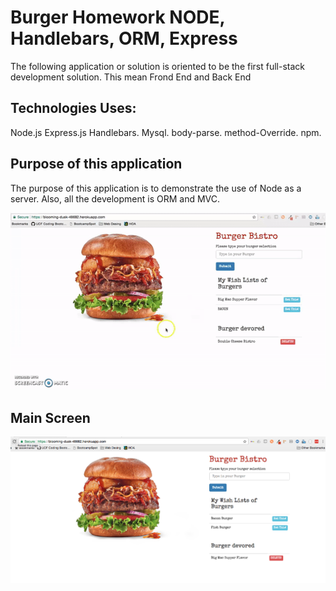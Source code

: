 # Burger Homework NODE, Handlebars, ORM, Express
The following application or solution is oriented to be the first full-stack development solution.
This mean Frond End and Back End

## Technologies Uses:

Node.js
Express.js
Handlebars.
Mysql.
body-parse.
method-Override.
npm.

## Purpose of this application

The purpose of this application is to demonstrate the use of Node as a server. Also, all the development is ORM and MVC.

![video](./readme_files/burger_video.gif)

## Main Screen
![main_screen](./readme_files/burger_screen_shopt1.png)
